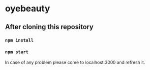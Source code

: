 # oyebeauty

## After cloning this repository
### `npm install`
### `npm start`

In case of any problem please come to localhost:3000 and refresh it.


